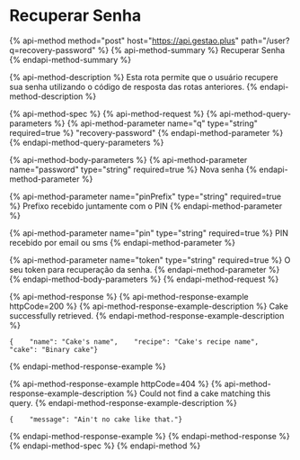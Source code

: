 # Recuperar Senha

{% api-method method="post" host="https://api.gestao.plus" path="/user?q=recovery-password" %}
{% api-method-summary %}
Recuperar Senha
{% endapi-method-summary %}

{% api-method-description %}
Esta rota permite que o usuário recupere sua senha utilizando o código de resposta das rotas anteriores.
{% endapi-method-description %}

{% api-method-spec %}
{% api-method-request %}
{% api-method-query-parameters %}
{% api-method-parameter name="q" type="string" required=true %}
"recovery-password"
{% endapi-method-parameter %}
{% endapi-method-query-parameters %}

{% api-method-body-parameters %}
{% api-method-parameter name="password" type="string" required=true %}
Nova senha
{% endapi-method-parameter %}

{% api-method-parameter name="pinPrefix" type="string" required=true %}
Prefixo recebido juntamente com o PIN
{% endapi-method-parameter %}

{% api-method-parameter name="pin" type="string" required=true %}
PIN recebido por email ou sms
{% endapi-method-parameter %}

{% api-method-parameter name="token" type="string" required=true %}
O seu token para recuperação da senha.
{% endapi-method-parameter %}
{% endapi-method-body-parameters %}
{% endapi-method-request %}

{% api-method-response %}
{% api-method-response-example httpCode=200 %}
{% api-method-response-example-description %}
Cake successfully retrieved.
{% endapi-method-response-example-description %}

```text
{    "name": "Cake's name",    "recipe": "Cake's recipe name",    "cake": "Binary cake"}
```
{% endapi-method-response-example %}

{% api-method-response-example httpCode=404 %}
{% api-method-response-example-description %}
Could not find a cake matching this query.
{% endapi-method-response-example-description %}

```text
{    "message": "Ain't no cake like that."}
```
{% endapi-method-response-example %}
{% endapi-method-response %}
{% endapi-method-spec %}
{% endapi-method %}

